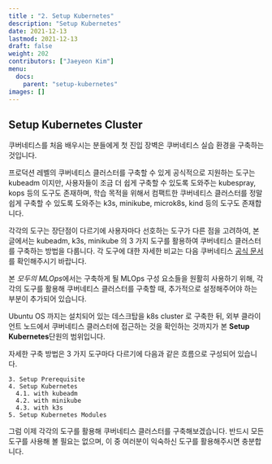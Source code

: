 ```yaml
---
title : "2. Setup Kubernetes"
description: "Setup Kubernetes"
date: 2021-12-13
lastmod: 2021-12-13
draft: false
weight: 202
contributors: ["Jaeyeon Kim"]
menu:
  docs:
    parent: "setup-kubernetes"
images: []
---
```


## Setup Kubernetes Cluster

쿠버네티스를 처음 배우시는 분들에게 첫 진입 장벽은 쿠버네티스 실습 환경을 구축하는 것입니다.

프로덕션 레벨의 쿠버네티스 클러스터를 구축할 수 있게 공식적으로 지원하는 도구는 kubeadm 이지만, 사용자들이 조금 더 쉽게 구축할 수 있도록 도와주는 kubespray, kops 등의 도구도 존재하며, 학습 목적을 위해서 컴팩트한 쿠버네티스 클러스터를 정말 쉽게 구축할 수 있도록 도와주는 k3s, minikube, microk8s, kind 등의 도구도 존재합니다.

각각의 도구는 장단점이 다르기에 사용자마다 선호하는 도구가 다른 점을 고려하여, 본 글에서는 kubeadm, k3s, minikube 의 3 가지 도구를 활용하여 쿠버네티스 클러스터를 구축하는 방법을 다룹니다.
각 도구에 대한 자세한 비교는 다음 쿠버네티스 [공식 문서]((https://kubernetes.io/ko/docs/tasks/tools/))를 확인해주시기 바랍니다.

본 *모두의 MLOps*에서는 구축하게 될 MLOps 구성 요소들을 원활히 사용하기 위해, 각각의 도구를 활용해 쿠버네티스 클러스터를 구축할 때, 추가적으로 설정해주어야 하는 부분이 추가되어 있습니다.

Ubuntu OS 까지는 설치되어 있는 데스크탑을 k8s cluster 로 구축한 뒤, 외부 클라이언트 노드에서 쿠버네티스 클러스터에 접근하는 것을 확인하는 것까지가 본 **Setup Kubernetes**단원의 범위입니다.

자세한 구축 방법은 3 가지 도구마다 다르기에 다음과 같은 흐름으로 구성되어 있습니다.

```text
3. Setup Prerequisite
4. Setup Kubernetes
  4.1. with kubeadm
  4.2. with minikube
  4.3. with k3s
5. Setup Kubernetes Modules
```

그럼 이제 각각의 도구를 활용해 쿠버네티스 클러스터를 구축해보겠습니다. 반드시 모든 도구를 사용해 볼 필요는 없으며, 이 중 여러분이 익숙하신 도구를 활용해주시면 충분합니다.
